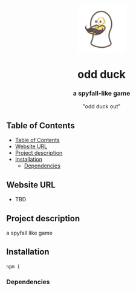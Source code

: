 <p align="center">
<img width="128px" src="./odd_duck.webp" alt="logo" style="vertical-align:middle">
<h1 align="center">odd duck</h1>
<h3 align="center">a spyfall-like game</h3>
<p align="center">"odd duck out"</p>
</p>

## Table of Contents
- [Table of Contents](#table-of-contents)
- [Website URL](#website-url)
- [Project description](#project-description)
- [Installation](#installation)
  - [Dependencies](#dependencies)


## Website URL
- TBD

## Project description
a spyfall like game


## Installation
```
npm i
```

### Dependencies
```json

```
